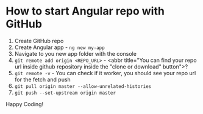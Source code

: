 # How to start Angular repo with GitHub

1. Create GitHub repo
2. Create Angular app - `ng new my-app`
3. Navigate to you new app folder with the console
4. `git remote add origin <REPO_URL>` - <abbr title="You can find your repo url inside github repository inside the "clone or download" button">?</abbr>
5. `git remote -v` - You can check if it worker, you should see your repo url for the fetch and push
6. `git pull origin master --allow-unrelated-histories`
7. `git push --set-upstream origin master`

Happy Coding!
